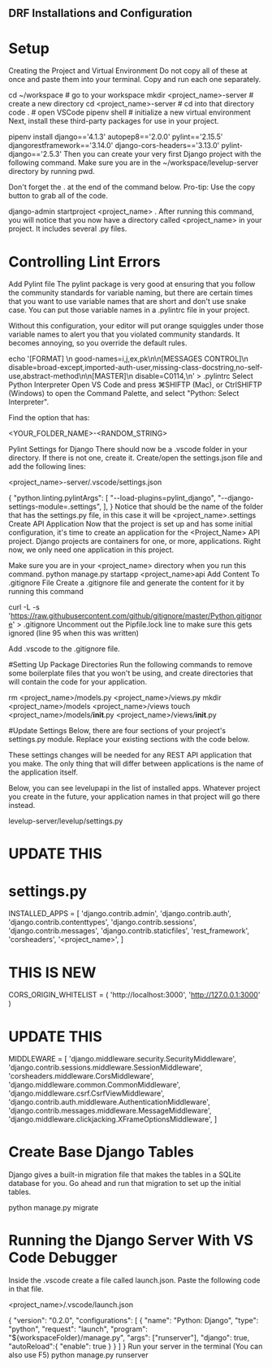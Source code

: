 ## DRF Installations and Configuration
# Setup
Creating the Project and Virtual Environment
Do not copy all of these at once and paste them into your terminal. Copy and run each one separately.

cd ~/workspace # go to your workspace
mkdir <project_name>-server # create a new directory
cd <project_name>-server # cd into that directory
code . # open VSCode
pipenv shell # initialize a new virtual environment
Next, install these third-party packages for use in your project.

pipenv install django=='4.1.3' autopep8=='2.0.0' pylint=='2.15.5' djangorestframework=='3.14.0' django-cors-headers=='3.13.0' pylint-django=='2.5.3'
Then you can create your very first Django project with the following command. Make sure you are in the ~/workspace/levelup-server directory by running pwd.

Don't forget the . at the end of the command below. Pro-tip: Use the copy button to grab all of the code.

django-admin startproject <project_name> .
After running this command, you will notice that you now have a directory called <project_name> in your project. It includes several .py files.

# Controlling Lint Errors
Add Pylint file
The pylint package is very good at ensuring that you follow the community standards for variable naming, but there are certain times that you want to use variable names that are short and don't use snake case. You can put those variable names in a .pylintrc file in your project.

Without this configuration, your editor will put orange squiggles under those variable names to alert you that you violated community standards. It becomes annoying, so you override the default rules.

echo '[FORMAT] \n  good-names=i,j,ex,pk\n\n[MESSAGES CONTROL]\n  disable=broad-except,imported-auth-user,missing-class-docstring,no-self-use,abstract-method\n\n[MASTER]\n  disable=C0114,\n' > .pylintrc
Select Python Interpreter
Open VS Code and press ⌘SHIFTP (Mac), or CtrlSHIFTP (Windows) to open the Command Palette, and select "Python: Select Interpreter".

Find the option that has:

<YOUR_FOLDER_NAME>-<RANDOM_STRING>

Pylint Settings for Django
There should now be a .vscode folder in your directory. If there is not one, create it. Create/open the settings.json file and add the following lines:

<project_name>-server/.vscode/settings.json

{
    "python.linting.pylintArgs": [
        "--load-plugins=pylint_django",
        "--django-settings-module=<folder name>.settings",
    ],
}
Notice that <folder name> should be the name of the folder that has the settings.py file, in this case it will be <project_name>.settings
Create API Application
Now that the project is set up and has some initial configuration, it's time to create an application for the <Project_Name> API project. Django projects are containers for one, or more, applications. Right now, we only need one application in this project.

Make sure you are in your <project_name> directory when you run this command.
python manage.py startapp <project_name>api
Add Content To .gitignore File
Create a .gitignore file and generate the content for it by running this command

curl -L -s 'https://raw.githubusercontent.com/github/gitignore/master/Python.gitignore' > .gitignore
Uncomment out the Pipfile.lock line to make sure this gets ignored (line 95 when this was written)

Add .vscode to the .gitignore file.

#Setting Up Package Directories
Run the following commands to remove some boilerplate files that you won't be using, and create directories that will contain the code for your application.

rm <project_name>/models.py <project_name>/views.py
mkdir <project_name>/models <project_name>/views
touch <project_name>/models/__init__.py <project_name>/views/__init__.py

#Update Settings
Below, there are four sections of your project's settings.py module. Replace your existing sections with the code below.

These settings changes will be needed for any REST API application that you make. The only thing that will differ between applications is the name of the application itself.

Below, you can see levelupapi in the list of installed apps. Whatever project you create in the future, your application names in that project will go there instead.

levelup-server/levelup/settings.py

# UPDATE THIS
# settings.py
INSTALLED_APPS = [
    'django.contrib.admin',
    'django.contrib.auth',
    'django.contrib.contenttypes',
    'django.contrib.sessions',
    'django.contrib.messages',
    'django.contrib.staticfiles',
    'rest_framework',
    'corsheaders',
    '<project_name>',
]

# THIS IS NEW
CORS_ORIGIN_WHITELIST = (
    'http://localhost:3000',
    'http://127.0.0.1:3000'
)

# UPDATE THIS
MIDDLEWARE = [
    'django.middleware.security.SecurityMiddleware',
    'django.contrib.sessions.middleware.SessionMiddleware',
    'corsheaders.middleware.CorsMiddleware',
    'django.middleware.common.CommonMiddleware',
    'django.middleware.csrf.CsrfViewMiddleware',
    'django.contrib.auth.middleware.AuthenticationMiddleware',
    'django.contrib.messages.middleware.MessageMiddleware',
    'django.middleware.clickjacking.XFrameOptionsMiddleware',
]

# Create Base Django Tables
Django gives a built-in migration file that makes the tables in a SQLite database for you. Go ahead and run that migration to set up the initial tables.

python manage.py migrate


# Running the Django Server With VS Code Debugger

Inside the .vscode create a file called launch.json. Paste the following code in that file.

<project_name>/.vscode/launch.json

{
    "version": "0.2.0",
    "configurations": [
        {
            "name": "Python: Django",
            "type": "python",
            "request": "launch",
            "program": "${workspaceFolder}/manage.py",
            "args": ["runserver"],
            "django": true,
            "autoReload":{
                "enable": true
            }
        }
    ]
}
Run your server in the terminal (You can also use F5)
python manage.py runserver

